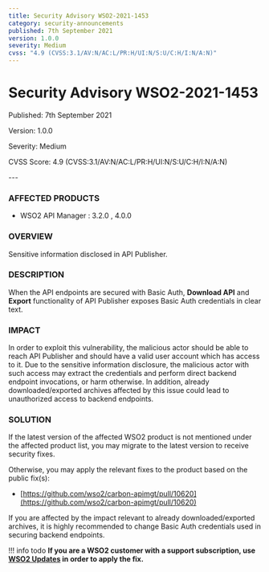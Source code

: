 ```yaml
---
title: Security Advisory WSO2-2021-1453
category: security-announcements
published: 7th September 2021
version: 1.0.0
severity: Medium
cvss: "4.9 (CVSS:3.1/AV:N/AC:L/PR:H/UI:N/S:U/C:H/I:N/A:N)"
---
```


# Security Advisory WSO2-2021-1453

<p class="doc-info">Published: 7th September 2021</p>
<p class="doc-info">Version: 1.0.0</p>
<p class="doc-info">Severity: Medium</p>
<p class="doc-info">CVSS Score: 4.9 (CVSS:3.1/AV:N/AC:L/PR:H/UI:N/S:U/C:H/I:N/A:N)</p>
---

### AFFECTED PRODUCTS
* WSO2 API Manager : 3.2.0 , 4.0.0


### OVERVIEW
Sensitive information disclosed in API Publisher.


### DESCRIPTION
When the API endpoints are secured with Basic Auth, **Download API** and **Export** functionality of API Publisher exposes Basic Auth credentials in clear text.


### IMPACT
In order to exploit this vulnerability, the malicious actor should be able to reach API Publisher and should have a valid user account which has access to it. Due to the sensitive information disclosure, the malicious actor with such access may extract the credentials and perform direct backend endpoint invocations, or harm otherwise. In addition, already downloaded/exported archives affected by this issue could lead to unauthorized access to backend endpoints.


### SOLUTION
If the latest version of the affected WSO2 product is not mentioned under the affected product list, you may migrate to the latest version to receive security fixes.

Otherwise, you may apply the relevant fixes to the product based on the public fix(s):

* [https://github.com/wso2/carbon-apimgt/pull/10620](https://github.com/wso2/carbon-apimgt/pull/10620)

If you are affected by the impact relevant to already downloaded/exported archives, it is highly recommended to change Basic Auth credentials used in securing backend endpoints.


!!! info todo
    **If you are a WSO2 customer with a support subscription, use [WSO2 Updates](https://wso2.com/updates/) in order to apply the fix.**
